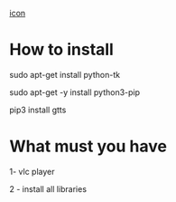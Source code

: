 [icon](https://github.com/adamwassal/TTS-v-2-/assets/134928486/7219a2f4-7299-4126-aebc-9ae6e08d276c)

# How to install

sudo apt-get install python-tk

sudo apt-get -y install python3-pip

pip3 install gtts

# What must you have
1- vlc player

2 - install all libraries
